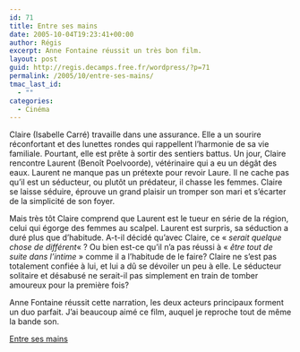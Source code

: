 ```yaml
---
id: 71
title: Entre ses mains
date: 2005-10-04T19:23:41+00:00
author: Régis
excerpt: Anne Fontaine réussit un très bon film.
layout: post
guid: http://regis.decamps.free.fr/wordpress/?p=71
permalink: /2005/10/entre-ses-mains/
tmac_last_id:
  - ""
categories:
  - Cinéma
---
```

Claire (Isabelle Carré) travaille dans une assurance. Elle a un sourire réconfortant et des lunettes rondes qui rappellent l&rsquo;harmonie de sa vie familiale. Pourtant, elle est prête à sortir des sentiers battus. Un jour, Claire rencontre Laurent (Benoît Poelvoorde), vétérinaire qui a eu un dégât des eaux. Laurent ne manque pas un prétexte pour revoir Laure. Il ne cache pas qu&rsquo;il est un séducteur, ou plutôt un prédateur, il chasse les femmes. Claire se laisse séduire, éprouve un grand plaisir un tromper son mari et s&rsquo;écarter de la simplicité de son foyer. 

Mais très tôt Claire comprend que Laurent est le tueur en série de la région, celui qui égorge des femmes au scalpel. Laurent est surpris, sa séduction a duré plus que d&rsquo;habitude. A-t-il décidé qu&rsquo;avec Claire, ce « _serait quelque chose de différent_« ? Ou bien est-ce qu&rsquo;il n&rsquo;a pas réussi à « _être tout de suite dans l&rsquo;intime_ » comme il a l&rsquo;habitude de le faire? Claire ne s&rsquo;est pas totalement confiée à lui, et lui a dû se dévoiler un peu à elle. Le séducteur solitaire et désabusé ne serait-il pas simplement en train de tomber amoureux pour la première fois?

Anne Fontaine réussit cette narration, les deux acteurs principaux forment un duo parfait. J&rsquo;ai beaucoup aimé ce film, auquel je reproche tout de même la bande son.

[Entre ses mains](http://www.allocine.fr/film/fichefilm_gen_cfilm=59188.html)